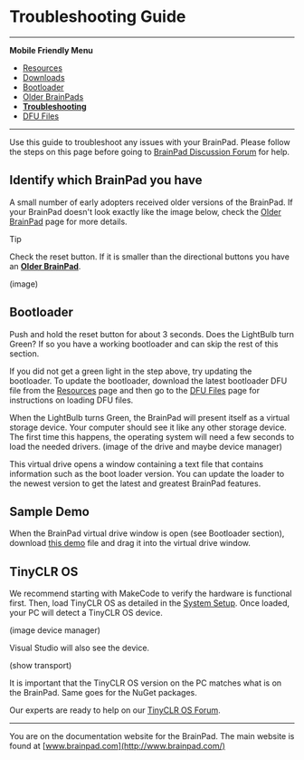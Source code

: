 # Troubleshooting Guide
---

**Mobile Friendly Menu**
* [Resources](intro.md)
* [Downloads](downloads.md)
* [Bootloader](bootloader.md)
* [Older BrainPads](older-brainpad.md)
* [**Troubleshooting**](troubleshooting-guide.md)
* [DFU Files](dfu-files.md)

---

Use this guide to troubleshoot any issues with your BrainPad. Please follow the steps on this page before going to [BrainPad Discussion Forum](https://forums.ghielectronics.com/c/brainpad) for help.

## Identify which BrainPad you have
A small number of early adopters received older versions of the BrainPad. If your BrainPad doesn't look exactly like the image below, check the [Older BrainPad](older-brainpad.md) page for more details.

> [!Tip]
> Check the reset button. If it is smaller than the directional buttons you have an [**Older BrainPad**](older-brainpad.md).

(image)

## Bootloader
Push and hold the reset button for about 3 seconds. Does the LightBulb turn Green? If so you have a working bootloader and can skip the rest of this section.

If you did not get a green light in the step above, try updating the bootloader. To update the bootloader, download the latest bootloader DFU file from the [Resources](intro.md#bootloaders) page and then go to the [DFU Files](dfu-files.md) page for instructions on loading DFU files.

When the LightBulb turns Green, the BrainPad will present itself as a virtual storage device. Your computer should see it like any other storage device. The first time this happens, the operating system will need a few seconds to load the needed drivers.
(image of the drive and maybe device manager)

This virtual drive opens a window containing a text file that contains information such as the boot loader version. You can update the loader to the newest version to get the latest and greatest BrainPad features.

## Sample Demo
When the BrainPad virtual drive window is open (see Bootloader section), download [this demo]() file and drag it into the virtual drive window. 

## TinyCLR OS
We recommend starting with MakeCode to verify the hardware is functional first. Then, load TinyCLR OS as detailed in the [System Setup](../go-beyond/system-setup.md). Once loaded, your PC will detect a TinyCLR OS device.

(image device manager)

Visual Studio will also see the device.

(show transport)

It is important that the TinyCLR OS version on the PC matches what is on the BrainPad. Same goes for the NuGet packages.

Our experts are ready to help on our [TinyCLR OS Forum](https://forums.ghielectronics.com/c/tinyclr-os).

---
You are on the documentation website for the BrainPad. The main website is found at [www.brainpad.com](http://www.brainpad.com/)
